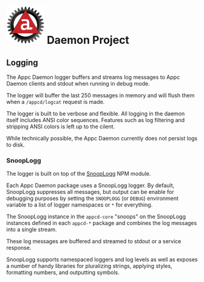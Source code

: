 # ![Appc Daemon logo](../../images/appc-daemon.png) Daemon Project

## Logging

The Appc Daemon logger buffers and streams log messages to Appc Daemon clients and stdout when
running in debug mode.

The logger will buffer the last 250 messages in memory and will flush them when a `/appcd/logcat`
request is made.

The logger is built to be verbose and flexible. All logging in the daemon itself includes ANSI color
sequences. Features such as log filtering and stripping ANSI colors is left up to the cilent.

While technically possible, the Appc Daemon currently does not persist logs to disk.

### SnoopLogg

The logger is built on top of the [SnoopLogg](https://www.npmjs.com/package/snooplogg) NPM module.

Each Appc Daemon package uses a SnoopLogg logger. By default, SnoopLogg suppresses all messages, but
output can be enable for debugging purposes by setting the `SNOOPLOGG` (or `DEBUG`) environment
variable to a list of logger namespaces or `*` for everything.

The SnoopLogg instance in the `appcd-core` "snoops" on the SnoopLogg instances defined in each
`appcd-*` package and combines the log messages into a single stream.

These log messages are buffered and streamed to stdout or a service response.

SnoopLogg supports namespaced loggers and log levels as well as exposes a number of handy libraries
for pluralizing strings, applying styles, formatting numbers, and outputting symbols.
